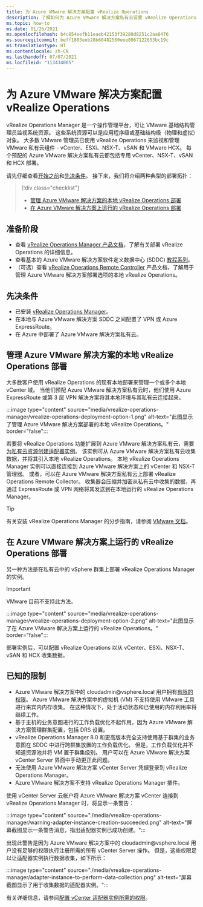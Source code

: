 ```yaml
---
title: 为 Azure VMware 解决方案配置 vRealize Operations
description: 了解如何为 Azure VMware 解决方案私有云设置 vRealize Operations。
ms.topic: how-to
ms.date: 01/26/2021
ms.openlocfilehash: b4c854eefb11eaeb42153f39280d8251c2aa8476
ms.sourcegitcommit: beff1803eeb28b60482560eee8967122653bc19c
ms.translationtype: HT
ms.contentlocale: zh-CN
ms.lasthandoff: 07/07/2021
ms.locfileid: "113434005"
---
```

# <a name="configure-vrealize-operations-for-azure-vmware-solution"></a>为 Azure VMware 解决方案配置 vRealize Operations


vRealize Operations Manager 是一个操作管理平台，可让 VMware 基础结构管理员监视系统资源。 这些系统资源可以是应用程序级或基础结构级（物理和虚拟）对象。 大多数 VMware 管理员已使用 vRealize Operations 来监视和管理 VMware 私有云组件 - vCenter、ESXi、NSX-T、vSAN 和 VMware HCX。  每个预配的 Azure VMware 解决方案私有云都包括专用 vCenter、NSX-T、vSAN 和 HCX 部署。 

请先仔细查看[开始之前](#before-you-begin)和[先决条件](#prerequisites)。 接下来，我们将介绍两种典型的部署拓扑：

> [!div class="checklist"]
> * [管理 Azure VMware 解决方案的本地 vRealize Operations 部署](#on-premises-vrealize-operations-managing-azure-vmware-solution-deployment)
> * [在 Azure VMware 解决方案上运行的 vRealize Operations 部署](#vrealize-operations-running-on-azure-vmware-solution-deployment)

## <a name="before-you-begin"></a>准备阶段
* 查看 [vRealize Operations Manager 产品文档](https://docs.vmware.com/en/vRealize-Operations-Manager/8.1/com.vmware.vcom.vapp.doc/GUID-7FFC61A0-7562-465C-A0DC-46D092533984.html)，了解有关部署 vRealize Operations 的详细信息。 
* 查看基本的 Azure VMware 解决方案软件定义数据中心 (SDDC) [教程系列](tutorial-network-checklist.md)。
* （可选）查看 [vRealize Operations Remote Controller](https://docs.vmware.com/en/vRealize-Operations-Manager/8.1/com.vmware.vcom.vapp.doc/GUID-263F9219-E801-4383-8A59-E84F3D01ED6B.html) 产品文档，了解用于管理 Azure VMware 解决方案部署选项的本地 vRealize Operations。 


## <a name="prerequisites"></a>先决条件
* 已安装 [vRealize Operations Manager](https://docs.vmware.com/en/vRealize-Operations-Manager/8.1/com.vmware.vcom.vapp.doc/GUID-7FFC61A0-7562-465C-A0DC-46D092533984.html)。
* 在本地与 Azure VMware 解决方案 SDDC 之间配置了 VPN 或 Azure ExpressRoute。
* 在 Azure 中部署了 Azure VMware 解决方案私有云。



## <a name="on-premises-vrealize-operations-managing-azure-vmware-solution-deployment"></a>管理 Azure VMware 解决方案的本地 vRealize Operations 部署
大多数客户使用 vRealize Operations 的现有本地部署来管理一个或多个本地 vCenter 域。 当他们预配 Azure VMware 解决方案私有云时，他们使用 Azure ExpressRoute 或第 3 层 VPN 解决方案将其本地环境与其私有云连接起来。  

:::image type="content" source="media/vrealize-operations-manager/vrealize-operations-deployment-option-1.png" alt-text="此图显示了管理 Azure VMware 解决方案部署的本地 vRealize Operations。" border="false":::

若要将 vRealize Operations 功能扩展到 Azure VMware 解决方案私有云，需要[为私有云资源创建适配器实例](https://docs.vmware.com/en/vRealize-Operations-Manager/8.1/com.vmware.vcom.config.doc/GUID-640AD750-301E-4D36-8293-1BFEB67E2600.html)。 该实例可从 Azure VMware 解决方案私有云收集数据，并将其引入本地 vRealize Operations。 本地 vRealize Operations Manager 实例可以直接连接到 Azure VMware 解决方案上的 vCenter 和 NSX-T 管理器。 或者，可以在 Azure VMware 解决方案私有云上部署 vRealize Operations Remote Collector。 收集器会压缩并加密从私有云中收集的数据，再通过 ExpressRoute 或 VPN 网络将其发送到在本地运行的 vRealize Operations Manager。 

> [!TIP]
> 有关安装 vRealize Operations Manager 的分步指南，请参阅 [VMware 文档](https://docs.vmware.com/en/vRealize-Operations-Manager/8.1/com.vmware.vcom.vapp.doc/GUID-7FFC61A0-7562-465C-A0DC-46D092533984.html)。 



## <a name="vrealize-operations-running-on-azure-vmware-solution-deployment"></a>在 Azure VMware 解决方案上运行的 vRealize Operations 部署

另一种方法是在私有云中的 vSphere 群集上部署 vRealize Operations Manager 的实例。 

>[!IMPORTANT]
>VMware 目前不支持此方法。

:::image type="content" source="media/vrealize-operations-manager/vrealize-operations-deployment-option-2.png" alt-text="此图显示了在 Azure VMware 解决方案上运行的 vRealize Operations。" border="false":::

部署实例后，可以配置 vRealize Operations 以从 vCenter、ESXi、NSX-T、vSAN 和 HCX 收集数据。 



## <a name="known-limitations"></a>已知的限制

- Azure VMware 解决方案中的 cloudadmin\@vsphere.local 用户拥有[有限的权限](concepts-identity.md)。  Azure VMware 解决方案中的虚拟机 (VM) 不支持使用 VMware 工具进行来宾内内存收集。  在这种情况下，处于活动状态和已使用的内存利用率将继续工作。
- 基于主机的业务意图进行的工作负载优化不起作用，因为 Azure VMware 解决方案管理群集配置，包括 DRS 设置。
- vRealize Operations Manager 8.0 和更高版本完全支持使用基于群集的业务意图在 SDDC 中进行跨群集放置的工作负载优化。 但是，工作负载优化并不知道资源池并将 VM 置于群集级别。 用户可以在 Azure VMware 解决方案 vCenter Server 界面中手动更正此问题。
- 无法使用 Azure VMware 解决方案 vCenter Server 凭据登录到 vRealize Operations Manager。 
- Azure VMware 解决方案不支持 vRealize Operations Manager 插件。

使用 vCenter Server 云帐户将 Azure VMware 解决方案 vCenter 连接到 vRealize Operations Manager 时，将显示一条警告：

:::image type="content" source="./media/vrealize-operations-manager/warning-adapter-instance-creation-succeeded.png" alt-text="屏幕截图显示一条警告消息，指出适配器实例已成功创建。":::

出现此警告是因为 Azure VMware 解决方案中的 cloudadmin\@vsphere.local 用户没有足够的权限执行注册所需的所有 vCenter Server 操作。 但是，这些权限足以让适配器实例执行数据收集，如下所示：

:::image type="content" source="./media/vrealize-operations-manager/adapter-instance-to-perform-data-collection.png" alt-text="屏幕截图显示了用于收集数据的适配器实例。":::

有关详细信息，请参阅[配置 vCenter 适配器实例所需的权限](https://docs.vmware.com/en/vRealize-Operations-Manager/8.1/com.vmware.vcom.core.doc/GUID-3BFFC92A-9902-4CF2-945E-EA453733B426.html)。

<!-- LINKS - external -->


<!-- LINKS - internal -->




